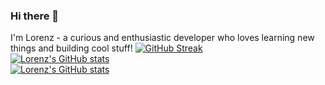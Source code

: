 ### Hi there 👋

I'm Lorenz - a curious and enthusiastic developer who loves learning new things and building cool stuff!
[![GitHub Streak](https://github-readme-streak-stats-production.vercel.app?user=LorenzG2006&theme=dark&hide_border=true&currStreakLabel=79ff97&fire=79ff97&ring=79ff97)](https://git.io/streak-stats)
<br/>
[![Lorenz's GitHub stats](https://github-readme-stats-production.vercel.app/api?username=lorenzg2006&theme=dark&hide_border=true&show_icons=true)](https://github.com/lorenzg2006)
<br/>
[![Lorenz's GitHub stats](https://github-readme-stats-production.vercel.app/api/top-langs/?username=lorenzg2006&theme=dark&hide_border=true&layout=compact&langs_count=10&exclude_repo=lorenzg2006.github.io)](https://github.com/lorenzg2006)


<!--[![ko-fi](https://ko-fi.com/img/githubbutton_sm.svg)](https://ko-fi.com/F2F217AUE4)-->

<!--
**LorenzG2006/LorenzG2006** is a ✨ _special_ ✨ repository because its `README.md` (this file) appears on your GitHub profile.
Here are some ideas to get you started:
- 🔭 I’m currently working on ...
- 🌱 I’m currently learning ...
- 👯 I’m looking to collaborate on ...
- 🤔 I’m looking for help with ...
- 💬 Ask me about ...
- 📫 How to reach me: ...
- 😄 Pronouns: ...
- ⚡ Fun fact: ...
-->
